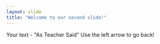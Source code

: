 ```yaml
---
layout: slide
title: "Welcome to our second slide!"
---
```

Your text - "As Teacher Said"
Use the left arrow to go back!
